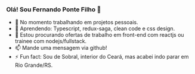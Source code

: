 ### Olá! Sou Fernando Ponte Filho 👋

- 🔭 No momento trabalhando em projetos pessoais.
- 🌱 Aprendendo: Typescript, redux-saga, clean code e css design.
- 👯 Estou procurando ofertas de trabalho em front-end com reactjs ou trainee com nodejs/fullstack.
- 📫 Mande uma mensagem via github!
- ⚡ Fun fact: Sou de Sobral, interior do Ceará, mas acabei indo parar em Rio Grande/RS.

<!--
**fpontef/fpontef** is a ✨ _special_ ✨ repository because its `README.md` (this file) appears on your GitHub profile.

Here are some ideas to get you started:

- 🔭 I’m currently working on ...
- 🌱 I’m currently learning ...
- 👯 I’m looking to collaborate on ...
- 🤔 I’m looking for help with ...
- 💬 Ask me about ...
- 📫 How to reach me: ...
- 😄 Pronouns: ...
- ⚡ Fun fact: ...
-->
